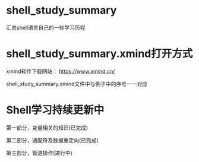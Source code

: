 # shell_study_summary
汇总shell语言自己的一些学习历程

# shell_study_summary.xmind打开方式
xmind软件下载网站： https://www.xmind.cn/

shell_study_summary.xmind文件中与例子中的序号一一对应

# Shell学习持续更新中
第一部分，变量相关的知识(已完成)

第二部分，通配符及数据重定向(已完成)

第三部分，管道操作(进行中)
